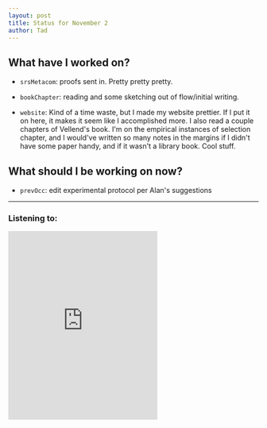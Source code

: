 ```yaml
---
layout: post
title: Status for November 2
author: Tad
---
```


## What have I worked on?

* `srsMetacom`: proofs sent in. Pretty pretty pretty.

* `bookChapter`: reading and some sketching out of flow/initial writing.

* `website`: Kind of a time waste, but I made my website prettier. If I put it on here, it makes it seem like I accomplished more. I also read a couple chapters of Vellend's book. I'm on the empirical instances of selection chapter, and I would've written so many notes in the margins if I didn't have some paper handy, and if it wasn't a library book. Cool stuff.


## What should I be working on now?

* `prevOcc`: edit experimental protocol per Alan's suggestions




---

### Listening to:
 <iframe src='https://embed.spotify.com/?uri=spotify%3Atrack%3A7ofZgS5xDW0XodfjaXWvZG' width='300' height='380' frameborder='0' allowtransparency='true'></iframe>
 <i class='fa fa-code' style='color:pink'></i>
